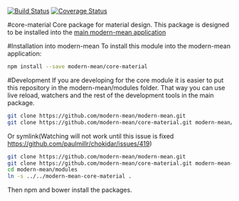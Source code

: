 [![Build Status](https://travis-ci.org/modern-mean/modern-mean-core-material.svg?branch=master)](https://travis-ci.org/modern-mean/modern-mean-core-material)
[![Coverage Status](https://coveralls.io/repos/github/modern-mean/modern-mean-core-material/badge.svg?branch=master)](https://coveralls.io/github/modern-mean/modern-mean-core-material?branch=master)


#core-material
Core package for material design.  This package is designed to be installed into the <a href="https://github.com/modern-mean/modern-mean">main modern-mean application</a>

#Installation into modern-mean
To install this module into the modern-mean application:
```sh
npm install --save modern-mean/core-material
```

#Development
If you are developing for the core module it is easier to put this repository in the modern-mean/modules folder.  That way you can use live reload, watchers and the rest of the development tools in the main package.
```sh
git clone https://github.com/modern-mean/modern-mean.git
git clone https://github.com/modern-mean/core-material.git modern-mean/modules/modern-mean-core-material
```
Or symlink(Watching will not work until this issue is fixed https://github.com/paulmillr/chokidar/issues/419)
```sh
git clone https://github.com/modern-mean/modern-mean.git
git clone https://github.com/modern-mean/core-material.git modern-mean-core-material
cd modern-mean/modules
ln -s ../../modern-mean-core-material .
```
Then npm and bower install the packages.
